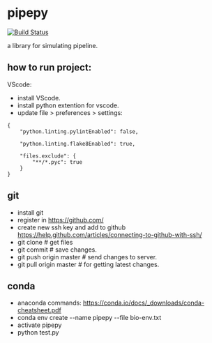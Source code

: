 # pipepy #
[![Build Status](https://travis-ci.org/jajool/pipepy.svg?branch=master)](https://travis-ci.org/jajool/pipepy)


a library for simulating pipeline.
## how to run project: ##
VScode:
* install VScode.
* install python extention for vscode.
* update file > preferences > settings:
```
{
    "python.linting.pylintEnabled": false,

    "python.linting.flake8Enabled": true,

    "files.exclude": {
        "**/*.pyc": true
    }
}
```

## git ##
* install git
* register in https://github.com/
* create new ssh key and add to github https://help.github.com/articles/connecting-to-github-with-ssh/
* git clone <REPOSITORY ADDRESS> # get files 
* git commit # save changes.
* git push origin master # send changes to server.
* git pull origin master # for getting latest changes.


## conda ##
* anaconda commands: https://conda.io/docs/_downloads/conda-cheatsheet.pdf
* conda env create --name pipepy --file bio-env.txt 
* activate pipepy
* python test.py
